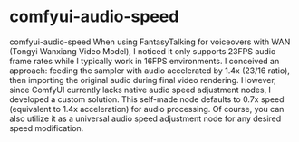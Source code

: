 # comfyui-audio-speed
comfyui-audio-speed
When using FantasyTalking for voiceovers with WAN (Tongyi Wanxiang Video Model), I noticed it only supports 23FPS audio frame rates while I typically work in 16FPS environments. I conceived an approach: feeding the sampler with audio accelerated by 1.4x (23/16 ratio), then importing the original audio during final video rendering. However, since ComfyUI currently lacks native audio speed adjustment nodes, I developed a custom solution. This self-made node defaults to 0.7x speed (equivalent to 1.4x acceleration) for audio processing.
Of course, you can also utilize it as a universal audio speed adjustment node for any desired speed modification.
